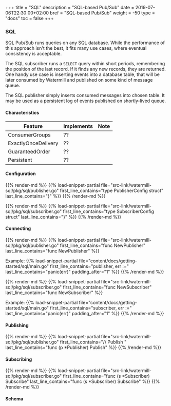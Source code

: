 +++
title = "SQL"
description = "SQL-based Pub/Sub"
date = 2019-07-06T22:30:00+02:00
bref = "SQL-based Pub/Sub"
weight = -50
type = "docs"
toc = false
+++

### SQL

SQL Pub/Sub runs queries on any SQL database. While the performance of this approach isn't the best, it fits many use cases,
where eventual consistency is acceptable.

The SQL subscriber runs a `SELECT` query within short periods, remembering the position of the last record. If it finds 
any new records, they are returned. One handy use case is inserting events into a database table, that will be later consumed
by Watermill and published on some kind of message queue.

The SQL publisher simply inserts consumed messages into chosen table. It may be used as a persistent log of events published on
shortly-lived queue.

#### Characteristics

| Feature | Implements | Note |
| ------- | ---------- | ---- |
| ConsumerGroups | ?? | |
| ExactlyOnceDelivery | ?? |  |
| GuaranteedOrder | ?? | |
| Persistent | ??|  |

#### Configuration

{{% render-md %}}
{{% load-snippet-partial file="src-link/watermill-sql/pkg/sql/publisher.go" first_line_contains="type PublisherConfig struct" last_line_contains="}" %}}
{{% /render-md %}}

{{% render-md %}}
{{% load-snippet-partial file="src-link/watermill-sql/pkg/sql/subscriber.go" first_line_contains="type SubscriberConfig struct" last_line_contains="}" %}}
{{% /render-md %}}

#### Connecting

{{% render-md %}}
{{% load-snippet-partial file="src-link/watermill-sql/pkg/sql/publisher.go" first_line_contains="func NewPublisher" last_line_contains="func NewPublisher" %}}

Example:
{{% load-snippet-partial file="content/docs/getting-started/sql/main.go" first_line_contains="publisher, err :=" last_line_contains="panic(err)" padding_after="1" %}}
{{% /render-md %}}

{{% render-md %}}
{{% load-snippet-partial file="src-link/watermill-sql/pkg/sql/subscriber.go" first_line_contains="func NewSubscriber" last_line_contains="func NewSubscriber" %}}

Example:
{{% load-snippet-partial file="content/docs/getting-started/sql/main.go" first_line_contains="subscriber, err :=" last_line_contains="panic(err)" padding_after="1" %}}
{{% /render-md %}}

#### Publishing

{{% render-md %}}
{{% load-snippet-partial file="src-link/watermill-sql/pkg/sql/publisher.go" first_line_contains="// Publish " last_line_contains="func (p *Publisher) Publish" %}}
{{% /render-md %}}

#### Subscribing

{{% render-md %}}
{{% load-snippet-partial file="src-link/watermill-sql/pkg/sql/subscriber.go" first_line_contains="func (s *Subscriber) Subscribe" last_line_contains="func (s *Subscriber) Subscribe" %}}
{{% /render-md %}}

#### Schema

